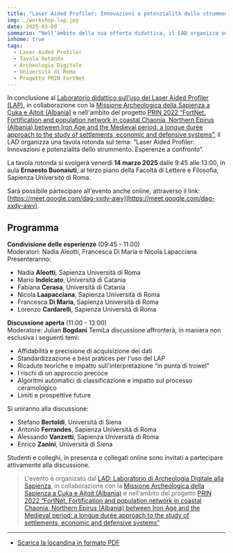 ```yaml
---
title: "Laser Aided Profiler: Innovazioni e potenzialità dello strummento. Esperenze a confronto [Tavola Rotonda]"
img: ./workshop-lap.jpg
date: 2025-03-09
sommario: "Nell’àmbito della sua offerta didattica, il LAD organizza uuna tavola rotonda sul tema: “Laser Aided Profiler: Innovazioni e potenzialità dello strummento. Esperenze a confronto“"
inhome: true
tags:
  - Laser Aided Profiler
  - Tavola Rotonda
  - Archeologia Digitale
  - Università di Roma
  - Progetto PRIN FortNet
---
```


In conclusione al [Laboratorio didattico sull’uso del Laser Aided Profiler (LAP)](../2025-01-17-laboratorio-didattico-lap/), in collaborazione con la [Missione Archeologica della Sapienza a Çuka e Ajtoit (Albania)](../../ricerca/missione-archeologica-sapienza-a-cuka-e-ajtoit-albania/) e nell'ambito del progetto [PRIN 2022 “FortNet. Fortification and population network in coastal Chaonia, Northern Epirus (Albania) between Iron Age and the Medieval period: a longue durée approach to the study of settlements, economic and defensive systems”](../../ricerca/fortnet-project-prin-2022/), il LAD organizza una tavola rotonda sul tema: “Laser Aided Profiler: Innovazioni e potenzialità dello strummento. Esperenze a confronto“.

La tavola rotonda si svolgerà venerdì **14 marzo 2025** dalle 9:45 alle 13:00, in aula **Ernaesto Buonaiuti**, al terzo piano della Facoltà di Lettere e Filosofia, Sapienza Universitò di Roma.

Sarà possibile partecipare all'evento anche online, attraverso il link: [https://meet.google.com/dag-xxdy-awv](https://meet.google.com/dag-xxdy-awv).


## Programma

**Condivisione delle esperienze** (09:45 - 11:00)  
Moderatori: Nadia Aleotti, Francesca Di Maria e Nicola Lapacciana
Presenteranno: 
- Nadia **Aleotti**, Sapienza Università di Roma
- Mario **Indelcato**, Università di Catania
- Fabiana **Cerasa**, Università di Catania
- Nicola **Laapacciana**, Sapienza Università di Roma
- Francesca **Di Maria**, Sapienza Università di Roma
- Lorenzo **Cardarelli**, Sapienza Università di Roma

**Discussione aperta** (11:00 - 13:00)  
Moderatore: Julian **Bogdani**
TemiLa discussione affronterà, in maniera non esclusiva i seguenti temi:
- Affidabilità e precisione di acquisizione dei dati
- Standardizzazione e best pratices per l'uso del LAP
- Ricadute teoriche e impatto sull'interpretazione “in punta di trowel”
- I rischi di un approccio precoce
- Algoritmi automatici di classificazione e impatto sul processo ceramologico
- Limiti e prospettive future

Si uniranno alla discussione:
- Stefano **Bertoldi**, Università di Siena 
- Antonio **Ferrandes**, Sapienza Università di Roma
- Alessando **Vanzetti**, Sapienza Università di Roma
- Enrico **Zanini**, Università di Siena

Studenti e colleghi, in presenza e collegati online sono invitati a partecipare attivamente alla discussione.

> L'evento è organizato dal [LAD: Laboratorio di Archeologia Digitale alla Sapienza](../../), in collaborazione con la [Missione Archeologica della Sapienza a Çuka e Ajtoit (Albania)](../../ricerca/missione-archeologica-sapienza-a-cuka-e-ajtoit-albania/) e nell’ambito del progetto [PRIN 2022 “FortNet. Fortification and population network in coastal Chaonia, Northern Epirus (Albania) between Iron Age and the Medieval period: a longue durée approach to the study of settlements, economic and defensive systems”](../../ricerca/fortnet-project-prin-2022/)

---

- [Scarica la locandina in formato PDF](./workshop-lap.pdf)